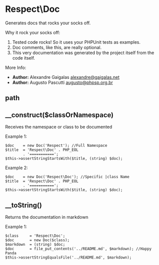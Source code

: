 Respect\Doc
===========
 
Generates docs that rocks your socks off.

 Why it rock your socks off:

   1. Tested code rocks! So it uses your PHPUnit tests as examples.
   2. Doc comments, like this, are really optional.
   3. This very documentation was generated by the project itself from the code itself.

More Info:

   - **Author:** Alexandre Gaigalas <alexandre@gaigalas.net> 
   - **Author:** Augusto Pascutti <augusto@phpsp.org.br>

path
----

__construct($classOrNamespace)
------------------------------

Receives the namespace or class to be documented

Example 1:

    $doc    = new Doc('Respect'); //Full Namespace
    $title  = 'Respect\Doc' . PHP_EOL 
            . '===========';
    $this->assertStringStartsWith($title, (string) $doc);


Example 2:

    $doc    = new Doc('Respect\Doc'); //Specific |class Name
    $title  = 'Respect\Doc' . PHP_EOL 
            . '===========';
    $this->assertStringStartsWith($title, (string) $doc);

__toString()
------------

Returns the documentation in markdown

Example 1:

	$class     = 'Respect\Doc';
	$doc       = new Doc($class);
	$markdown  = (string) $doc;
	$doc       = file_put_contents('../README.md', $markdown); //Happy Panda
	$this->assertStringEqualsFile('../README.md', $markdown);